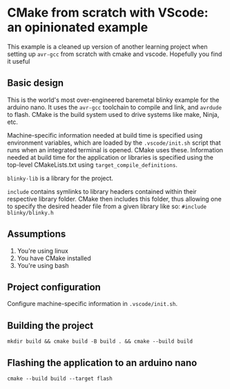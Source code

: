 # CMake from scratch with VScode: an opinionated example
This example is a cleaned up version of another learning project when setting up `avr-gcc` from scratch with cmake and vscode. Hopefully you find it useful

## Basic design
This is the world's most over-engineered baremetal blinky example for the arduino nano. It uses the `avr-gcc` toolchain to compile and link, and `avrdude` to flash. CMake is the build system used to drive systems like make, Ninja, etc.

Machine-specific information needed at build time is specified using environment variables, which are loaded by the `.vscode/init.sh` script that runs when an integrated terminal is opened. CMake uses these.
Information needed at build time for the application or libraries is specified using the top-level CMakeLists.txt using `target_compile_definitions`.

`blinky-lib` is a library for the project.

`include` contains symlinks to library headers contained within their respective library folder. CMake then includes this folder, thus allowing one to specify the desired header file from a given library like so: `#include blinky/blinky.h`

## Assumptions
1. You're using linux
2. You have CMake installed
3. You're using bash

## Project configuration
Configure machine-specific information in `.vscode/init.sh`.

## Building the project
`mkdir build && cmake build -B build . && cmake --build build`

## Flashing the application to an arduino nano
`cmake --build build --target flash`